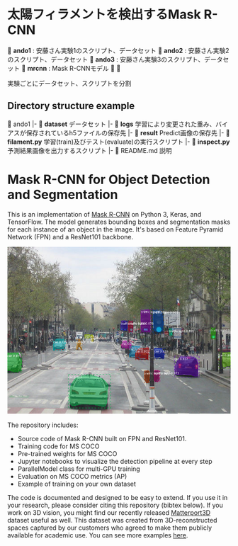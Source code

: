 # 太陽フィラメントを検出するMask R-CNN
:file_folder: **ando1** : 安藤さん実験1のスクリプト、データセット
:file_folder: **ando2** : 安藤さん実験2のスクリプト、データセット
:file_folder: **ando3** : 安藤さん実験3のスクリプト、データセット
:file_folder: **mrcnn** : Mask R-CNNモデル
:file_folder:
:file_folder:

実験ごとにデータセット、スクリプトを分割

## Directory structure example
:file_folder: ando1
 |- :file_folder: **dataset** データセット
 |- :file_folder: **logs** 学習により変更された重み、バイアスが保存されているh5ファイルの保存先
 |- :file_folder: **result** Predict画像の保存先
 |- :snake: **filament.py** 学習(train)及びテスト(evaluate)の実行スクリプト
 |- :snake: **inspect.py**  予測結果画像を出力するスクリプト
 |- :ledger: README.md 説明


# Mask R-CNN for Object Detection and Segmentation

This is an implementation of [Mask R-CNN](https://arxiv.org/abs/1703.06870) on Python 3, Keras, and TensorFlow. The model generates bounding boxes and segmentation masks for each instance of an object in the image. It's based on Feature Pyramid Network (FPN) and a ResNet101 backbone.

![Instance Segmentation Sample](assets/street.png)

The repository includes:
* Source code of Mask R-CNN built on FPN and ResNet101.
* Training code for MS COCO
* Pre-trained weights for MS COCO
* Jupyter notebooks to visualize the detection pipeline at every step
* ParallelModel class for multi-GPU training
* Evaluation on MS COCO metrics (AP)
* Example of training on your own dataset


The code is documented and designed to be easy to extend. If you use it in your research, please consider citing this repository (bibtex below). If you work on 3D vision, you might find our recently released [Matterport3D](https://matterport.com/blog/2017/09/20/announcing-matterport3d-research-dataset/) dataset useful as well.
This dataset was created from 3D-reconstructed spaces captured by our customers who agreed to make them publicly available for academic use. You can see more examples [here](https://matterport.com/gallery/).

